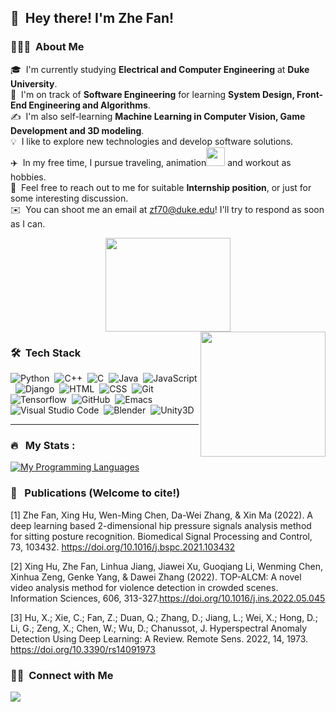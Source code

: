 ## 👋 &nbsp;Hey there! I'm Zhe Fan!

### 👨🏻‍💻 &nbsp;About Me

🎓 &nbsp;I'm currently studying **Electrical and Computer Engineering** at **Duke University**.\
🌱 &nbsp;I'm on track of **Software Engineering** for learning **System Design, Front-End Engineering and Algorithms**.\
✍️ &nbsp;I'm also self-learning **Machine Learning in Computer Vision, Game Development and 3D modeling**.\
💡 &nbsp;I like to explore new technologies and develop software solutions.\
:airplane: &nbsp;In my free time, I pursue traveling, animation<img src="https://media.giphy.com/media/rpkvgo4UnIrlhMEikq/giphy.gif" width="30" height="30"/> and workout as hobbies.\
💬 &nbsp;Feel free to reach out to me for suitable **Internship position**, or just for some interesting discussion.\
✉️ &nbsp;You can shoot me an email at zf70@duke.edu! I'll try to respond as soon as I can.

<div align="center">
  <img src="https://media.giphy.com/media/pWAc5QD378nqBtH3PS/giphy.gif" width="200" height="150"/>
</div>

<img src="https://media.giphy.com/media/M9gbBd9nbDrOTu1Mqx/giphy.gif" align="right" width="200" height="200"/>

### 🛠 &nbsp;Tech Stack

![Python](https://img.shields.io/badge/-Python-05122A?style=flat&logo=python)&nbsp;
![C++](https://img.shields.io/badge/-C++-05122A?style=flat&logo=C%2B%2B&logoColor=00599C)&nbsp;
![C](https://img.shields.io/badge/-C-05122A?style=flat&logo=C&logoColor=A8B9CC)&nbsp;
![Java](https://img.shields.io/badge/-Java-05122A?style=flat&logo=Java&logoColor=FFA518)&nbsp;
![JavaScript](https://img.shields.io/badge/-JavaScript-05122A?style=flat&logo=javascript)&nbsp;
![Django](https://img.shields.io/badge/-Django-05122A?style=flat&logo=django&logoColor=092E20)&nbsp;
![HTML](https://img.shields.io/badge/-HTML-05122A?style=flat&logo=HTML5)&nbsp;
![CSS](https://img.shields.io/badge/-CSS-05122A?style=flat&logo=CSS3&logoColor=1572B6)&nbsp;
![Git](https://img.shields.io/badge/-Git-05122A?style=flat&logo=git)&nbsp;
![Tensorflow](https://img.shields.io/badge/-Tensorflow-05122A?style=flat&logo=Tensorflow)&nbsp;
![GitHub](https://img.shields.io/badge/-GitHub-05122A?style=flat&logo=github)&nbsp;
![Emacs](https://img.shields.io/badge/-Emacs-05122A?style=flat&logo=emacs)&nbsp;
![Visual Studio Code](https://img.shields.io/badge/-Visual%20Studio%20Code-05122A?style=flat&logo=visual-studio-code&logoColor=007ACC)&nbsp;
![Blender](https://img.shields.io/badge/-Blender-05122A?style=flat&logo=Blender)&nbsp;
![Unity3D](https://img.shields.io/badge/-Unity3D-05122A?style=flat&logo=Unity)&nbsp;

----------------------------
### :fire: &nbsp; My Stats :
[![My Programming Languages](https://github-readme-stats-git-masterrstaa-rickstaa.vercel.app/api/top-langs/?username=YUME-FF&layout=compact&langs_count=10&theme=algolia&custom_title=My%20Programming%20Languages)](https://github.com/YUME-FF/github-readme-stats)


### :page_facing_up: &nbsp; Publications (Welcome to cite!)
<a id="1">[1]</a> 
Zhe Fan, Xing Hu, Wen-Ming Chen, Da-Wei Zhang, & Xin Ma (2022). A deep learning based 2-dimensional hip pressure signals analysis method for sitting posture recognition. Biomedical Signal Processing and Control, 73, 103432. https://doi.org/10.1016/j.bspc.2021.103432

<a id="2">[2]</a> 
Xing Hu, Zhe Fan, Linhua Jiang, Jiawei Xu, Guoqiang Li, Wenming Chen, Xinhua Zeng, Genke Yang, & Dawei Zhang (2022). TOP-ALCM: A novel video analysis method for violence detection in crowded scenes. Information Sciences, 606, 313-327.https://doi.org/10.1016/j.ins.2022.05.045

<a id="3">[3]</a> 
Hu, X.; Xie, C.; Fan, Z.; Duan, Q.; Zhang, D.; Jiang, L.; Wei, X.; Hong, D.; Li, G.; Zeng, X.; Chen, W.; Wu, D.; Chanussot, J. Hyperspectral Anomaly Detection Using Deep Learning: A Review. Remote Sens. 2022, 14, 1973. https://doi.org/10.3390/rs14091973

### 🤝🏻 &nbsp;Connect with Me

<p align="left">
<a href="https://www.linkedin.com/in/zhe-fan-876a58187/"><img src="https://img.shields.io/badge/-Zhe%20Fan%20-0077B5?style=flat&logo=Linkedin&logoColor=white"/></a>
</p>
